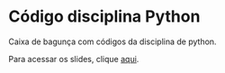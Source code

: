 # Código disciplina Python

Caixa de bagunça com códigos da disciplina de python.

Para acessar os slides, clique [aqui](https://prdm0.github.io/curso_python).
